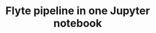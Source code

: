 ---
title: Flyte pipeline in one Jupyter notebook
weight: 1
variants: +flyte -serverless -byoc -selfmanaged
layout: py_example
example_file: /external/unionai-examples/flyte-tutorials/exploratory_data_analysis/exploratory_data_analysis/notebook.py
---